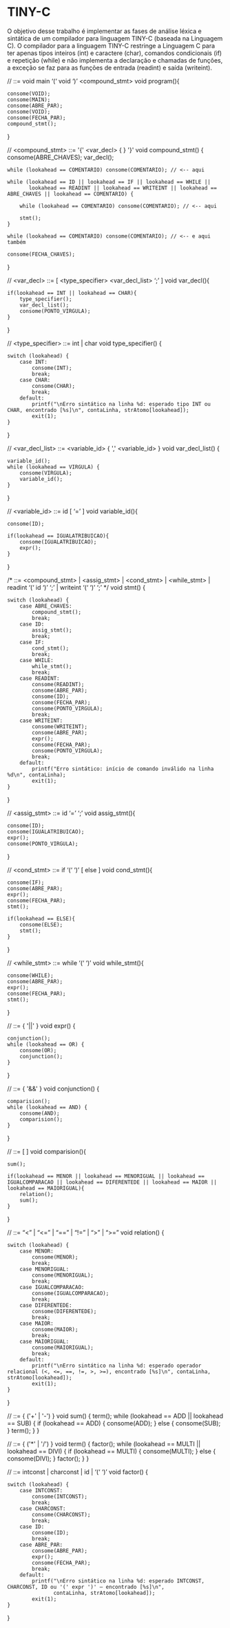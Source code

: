 # TINY-C

O objetivo desse trabalho é implementar as fases de análise léxica e sintática de um compilador para
linguagem TINY-C (baseada na Linguagem C). O compilador para a linguagem TINY-C restringe a
Linguagem C para ter apenas tipos inteiros (int) e caractere (char), comandos condicionais (if) e
repetição (while) e não implementa a declaração e chamadas de funções, a exceção se faz para as funções
de entrada (readint) e saída (writeint).

// <program> ::= void main ‘(‘ void ‘)’ <compound_stmt>
void program(){

    consome(VOID);
    consome(MAIN);
    consome(ABRE_PAR);
    consome(VOID);
    consome(FECHA_PAR);
    compound_stmt();

}

// <compound_stmt> ::= '{' <var_decl> { <stmt> } '}'
void compound_stmt() {
    consome(ABRE_CHAVES);
    var_decl();

    while (lookahead == COMENTARIO) consome(COMENTARIO); // <-- aqui

    while (lookahead == ID || lookahead == IF || lookahead == WHILE ||
           lookahead == READINT || lookahead == WRITEINT || lookahead == ABRE_CHAVES || lookahead == COMENTARIO) {

        while (lookahead == COMENTARIO) consome(COMENTARIO); // <-- aqui

        stmt();
    }

    while (lookahead == COMENTARIO) consome(COMENTARIO); // <-- e aqui também

    consome(FECHA_CHAVES);
}


// <var_decl> ::= [ <type_specifier> <var_decl_list> ‘;’ ]
void var_decl(){

    if(lookahead == INT || lookahead == CHAR){
        type_specifier();
        var_decl_list();
        consome(PONTO_VIRGULA);
    }

}

// <type_specifier> ::= int | char
void type_specifier() {

    switch (lookahead) {
        case INT:
            consome(INT);
            break;
        case CHAR:
            consome(CHAR);
            break;
        default:
            printf("\nErro sintático na linha %d: esperado tipo INT ou CHAR, encontrado [%s]\n", contaLinha, strAtomo[lookahead]);
            exit(1);
    }
}


// <var_decl_list> ::= <variable_id> { ',' <variable_id> }
void var_decl_list() {

    variable_id();
    while (lookahead == VIRGULA) {
        consome(VIRGULA);
        variable_id();
    }
    
}

// <variable_id> ::= id [ ‘=’ <expr> ]
void variable_id(){

    consome(ID);
    
    if(lookahead == IGUALATRIBUICAO){
        consome(IGUALATRIBUICAO);
        expr();
    }

}

/*
<stmt> ::= <compound_stmt> |
        <assig_stmt> |
        <cond_stmt> |
        <while_stmt> |
        readint ‘(‘ id ‘)’ ‘;’ |
        writeint ‘(‘ <expr> ‘)’ ‘;’ 
*/
void stmt() {

    switch (lookahead) {
        case ABRE_CHAVES:
            compound_stmt(); 
            break;
        case ID:
            assig_stmt(); 
            break;
        case IF:
            cond_stmt(); 
            break;
        case WHILE:
            while_stmt();
            break;
        case READINT:
            consome(READINT);
            consome(ABRE_PAR);
            consome(ID);
            consome(FECHA_PAR);
            consome(PONTO_VIRGULA);
            break;
        case WRITEINT:
            consome(WRITEINT);
            consome(ABRE_PAR);
            expr();
            consome(FECHA_PAR);
            consome(PONTO_VIRGULA);
            break;
        default:
            printf("Erro sintático: início de comando inválido na linha %d\n", contaLinha);
            exit(1);
    }
}

// <assig_stmt> ::= id ‘=’ <expr> ‘;’ 
void assig_stmt(){
    
    consome(ID);
    consome(IGUALATRIBUICAO);
    expr();
    consome(PONTO_VIRGULA);

}

// <cond_stmt> ::= if ‘(‘ <expr> ‘)’ <stmt> [ else <stmt> ]
void cond_stmt(){

    consome(IF);
    consome(ABRE_PAR);
    expr();
    consome(FECHA_PAR);
    stmt();
    
    if(lookahead == ELSE){
        consome(ELSE);
        stmt();
    }

}

// <while_stmt> ::= while ‘(‘ <expr> ‘)’ <stmt>
void while_stmt(){

    consome(WHILE);
    consome(ABRE_PAR);
    expr();
    consome(FECHA_PAR);
    stmt();

}

// <expr> ::= <conjunction> { '||' <conjunction> }
void expr() {

    conjunction();
    while (lookahead == OR) {
        consome(OR);
        conjunction();
    }
}

// <conjunction> ::= <comparison> { '&&' <comparison> }
void conjunction() {
    
    comparision();
    while (lookahead == AND) {
        consome(AND);
        comparision();
    }
}

// <comparison> ::= <sum> [ <relation> <sum> ]
void comparision(){

    sum();

    if(lookahead == MENOR || lookahead == MENORIGUAL || lookahead == IGUALCOMPARACAO || lookahead == DIFERENTEDE || lookahead == MAIOR || lookahead == MAIORIGUAL){
        relation();
        sum();
    }

}

// <relation> ::= “<” | “<=” | “==” | “!=” | “>” | “>=”
void relation() {

    switch (lookahead) {
        case MENOR:
            consome(MENOR);
            break;
        case MENORIGUAL:
            consome(MENORIGUAL);
            break;
        case IGUALCOMPARACAO:
            consome(IGUALCOMPARACAO);
            break;
        case DIFERENTEDE:
            consome(DIFERENTEDE);
            break;
        case MAIOR:
            consome(MAIOR);
            break;
        case MAIORIGUAL:
            consome(MAIORIGUAL);
            break;
        default:
            printf("\nErro sintático na linha %d: esperado operador relacional (<, <=, ==, !=, >, >=), encontrado [%s]\n", contaLinha, strAtomo[lookahead]);
            exit(1);
    }
}

// <sum> ::= <term> { ('+' | '-') <term> }
void sum() {
    term();
    while (lookahead == ADD || lookahead == SUB) {
        if (lookahead == ADD) {
            consome(ADD);
        } else {
            consome(SUB);
        }
        term();
    }
}

// <term> ::= <factor> { ('*' | '/') <factor> }
void term() {
    factor();
    while (lookahead == MULTI || lookahead == DIVI) {
        if (lookahead == MULTI) {
            consome(MULTI);
        } else {
            consome(DIVI);
        }
        factor();
    }
}

// <factor> ::= intconst | charconst | id | ‘(‘ <expr> ‘)’
void factor() {

    switch (lookahead) {
        case INTCONST:
            consome(INTCONST);
            break;
        case CHARCONST:
            consome(CHARCONST);
            break;
        case ID:
            consome(ID);
            break;
        case ABRE_PAR:
            consome(ABRE_PAR);
            expr();
            consome(FECHA_PAR);
            break;
        default:
            printf("\nErro sintático na linha %d: esperado INTCONST, CHARCONST, ID ou '(' expr ')' — encontrado [%s]\n",
                   contaLinha, strAtomo[lookahead]);
            exit(1);
    }
}